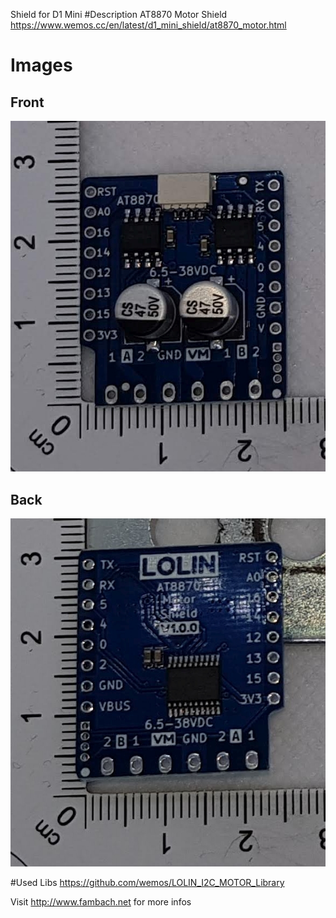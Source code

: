 Shield for D1 Mini
#Description
AT8870 Motor Shield
https://www.wemos.cc/en/latest/d1_mini_shield/at8870_motor.html

# Images 

## Front
![Image of shield](./img/d1minishield-AT8870Motor-Front.jpg)

## Back
![Image of shield](./img/d1minishield-AT8870Motor-back.jpg)

#Used Libs
https://github.com/wemos/LOLIN_I2C_MOTOR_Library


Visit http://www.fambach.net for more infos